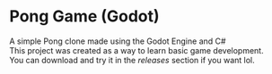 # Pong Game (Godot)

A simple Pong clone made using the Godot Engine and C#  
This project was created as a way to learn basic game development.  
You can download and try it in the _releases_ section if you want lol.
